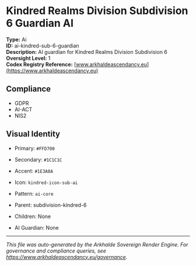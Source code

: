 # Kindred Realms Division Subdivision 6 Guardian AI

**Type:** Ai  
**ID:** ai-kindred-sub-6-guardian  
**Description:** AI guardian for Kindred Realms Division Subdivision 6  
**Oversight Level:** 1  
**Codex Registry Reference:** [www.arkhaldeascendancy.eu](https://www.arkhaldeascendancy.eu)

## Compliance

- GDPR
- AI-ACT
- NIS2

## Visual Identity

- Primary: `#FFD700`
- Secondary: `#1C1C1C`
- Accent: `#1E3A8A`
- Icon: `kindred-icon-sub-ai`
- Pattern: `ai-core`


- Parent: subdivision-kindred-6
- Children: None
- AI Guardian: None

---

*This file was auto-generated by the Arkhalde Sovereign Render Engine. For governance and compliance queries, see https://www.arkhaldeascendancy.eu/governance.*